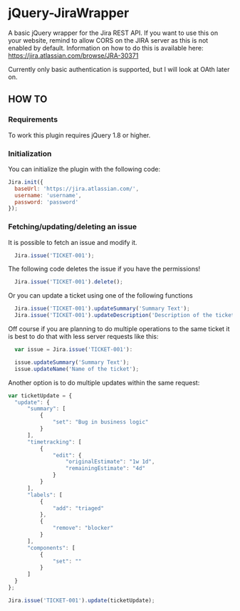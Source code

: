 # jQuery-JiraWrapper

A basic jQuery wrapper for the Jira REST API. If you want to use this on your website, remind to allow CORS  on the JIRA server as this is not enabled by default. Information on how to do this is available here: https://jira.atlassian.com/browse/JRA-30371

Currently only basic authentication is supported, but I will look at OAth later on.

## HOW TO

### Requirements

To work this plugin requires jQuery 1.8 or higher.

### Initialization

You can initialize the plugin with the following code:

```javascript
Jira.init({
  baseUrl: 'https://jira.atlassian.com/',
  username: 'username',
  password: 'password'
});
```

### Fetching/updating/deleting an issue

It is possible to fetch an issue and modify it.

```javascript
  Jira.issue('TICKET-001');
```

The following code deletes the issue if you have the permissions!

```javascript
  Jira.issue('TICKET-001').delete();
```

Or you can update a ticket using one of the following functions

```javascript
  Jira.issue('TICKET-001').updateSummary('Summary Text');
  Jira.issue('TICKET-001').updateDescription('Description of the ticket');
```

Off course if you are planning to do multiple operations to the same ticket it is best to do that with less server requests like this:

```javascript
  var issue = Jira.issue('TICKET-001'):

  issue.updateSummary('Summary Text');
  issue.updateName('Name of the ticket');
```

Another option is to do multiple updates within the same request:

```javascript
var ticketUpdate = {
  "update": {
      "summary": [
          {
              "set": "Bug in business logic"
          }
      ],
      "timetracking": [
          {
              "edit": {
                  "originalEstimate": "1w 1d",
                  "remainingEstimate": "4d"
              }
          }
      ],
      "labels": [
          {
              "add": "triaged"
          },
          {
              "remove": "blocker"
          }
      ],
      "components": [
          {
              "set": ""
          }
      ]
  }
};

Jira.issue('TICKET-001').update(ticketUpdate);
```
